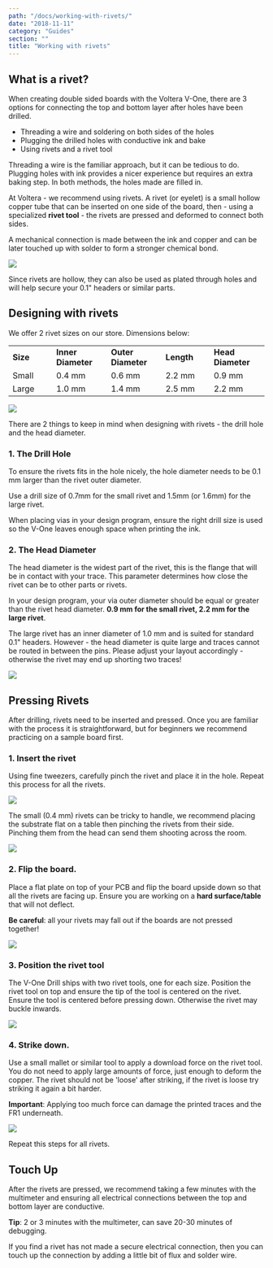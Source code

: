 ```yaml
---
path: "/docs/working-with-rivets/"
date: "2018-11-11"
category: "Guides"
section: ""
title: "Working with rivets"
---
```


## What is a rivet?

When creating double sided boards with the Voltera V-One, there are 3 options for connecting the top and bottom layer after holes have been drilled.

- Threading a wire and soldering on both sides of the holes
- Plugging the drilled holes with conductive ink and bake
- Using rivets and a rivet tool

Threading a wire is the familiar approach, but it can be tedious to do. Plugging holes with ink provides a nicer experience but requires an extra baking step. In both methods, the holes made are filled in.

At Voltera - we recommend using rivets. A rivet (or eyelet) is a small hollow copper tube that can be inserted on one side of the board, then - using a specialized **rivet tool** - the rivets are pressed and deformed to connect both sides.

A mechanical connection is made between the ink and copper and can be later touched up with solder to form a stronger chemical bond.

<div class="media-wrapper">
<img src="/docs/guides/workingWithRivets/rivetBeforeAndAfter2.jpg">
</div>

Since rivets are hollow, they can also be used as plated through holes and will help secure your 0.1" headers or similar parts.

## Designing with rivets

We offer 2 rivet sizes on our store. Dimensions below:

<table>
<tbody>
<tr>
<td style="width: 160px;"><strong>Size</strong></td>
<td style="width: 160px;"><strong>Inner Diameter</strong></td>
<td style="width: 160px;"><strong>Outer Diameter</strong></td>
<td style="width: 160px;"><strong>Length</strong></td>
<td style="width: 160px;"><strong>Head Diameter</strong></td>
</tr>
<tr>
<td style="width: 160px;">Small</td>
<td style="width: 160px;">0.4 mm</td>
<td style="width: 160px;">0.6 mm</td>
<td style="width: 160px;">2.2 mm</td>
<td style="width: 160px;">0.9 mm</td>
</tr>
<tr>
<td style="width: 160px;">Large</td>
<td style="width: 160px;">1.0 mm</td>
<td style="width: 160px;">1.4 mm</td>
<td style="width: 160px;">2.5 mm</td>
<td style="width: 160px;">2.2 mm</td>
</tr>
</tbody>
</table>

<div class="media-wrapper">
<img src="/docs/guides/workingWithRivets/containers.jpg">
</div>

There are 2 things to keep in mind when designing with rivets - the drill hole and the head diameter.

### 1. The Drill Hole

To ensure the rivets fits in the hole nicely, the hole diameter needs to be 0.1 mm larger than the rivet outer diameter.

<div class="warning info">
<p>Use a drill size of 0.7mm for the small rivet and 1.5mm (or 1.6mm) for the large rivet.</p>
</div>

When placing vias in your design program, ensure the right drill size is used so the V-One leaves enough space when printing the ink.

### 2. The Head Diameter

The head diameter is the widest part of the rivet, this is the flange that will be in contact with your trace. This parameter determines how close the rivet can be to other parts or rivets.

In your design program, your via outer diameter should be equal or greater than the rivet head diameter. **0.9 mm for the small rivet, 2.2 mm for the large rivet**.

The large rivet has an inner diameter of 1.0 mm and is suited for standard 0.1" headers. However - the head diameter is quite large and traces cannot be routed in between the pins. Please adjust your layout accordingly - otherwise the rivet may end up shorting two traces!

<div class="media-wrapper">
<img src="/docs/guides/workingWithRivets/headers.jpg">
</div>

## Pressing Rivets

After drilling, rivets need to be inserted and pressed. Once you are familiar with the process it is straightforward, but for beginners we recommend practicing on a sample board first.

### 1. Insert the rivet

Using fine tweezers, carefully pinch the rivet and place it in the hole. Repeat this process for all the rivets.

<div class="media-wrapper">
<img src="/docs/guides/workingWithRivets/placingRivets.jpg">
</div>

The small (0.4 mm) rivets can be tricky to handle, we recommend placing the substrate flat on a table then pinching the rivets from their side. Pinching them from the head can send them shooting across the room.

<div class="media-wrapper">
<img src="/docs/guides/workingWithRivets/TweezerTip.png">
</div>

### 2. Flip the board.

Place a flat plate on top of your PCB and flip the board upside down so that all the rivets are facing up. Ensure you are working on a **hard surface/table** that will not deflect.

<div class="warning info">
<p><strong>Be careful</strong>: all your rivets may fall out if the boards are not pressed together!</p>
</div>

<div class="media-wrapper">
<img src="/docs/guides/workingWithRivets/Flipping.png">
</div>

### 3. Position the rivet tool

The V-One Drill ships with two rivet tools, one for each size. Position the rivet tool on top and ensure the tip of the tool is centered on the rivet. Ensure the tool is centered before pressing down. Otherwise the rivet may buckle inwards.

<div class="media-wrapper">
<img src="/docs/guides/workingWithRivets/centering.jpg">
</div>

### 4. Strike down.

Use a small mallet or similar tool to apply a download force on the rivet tool. You do not need to apply large amounts of force, just enough to deform the copper. The rivet should not be 'loose' after striking, if the rivet is loose try striking it again a bit harder.

<div class="important info">
<p><strong>Important</strong>: Applying too much force can damage the printed traces and the FR1 underneath.</p>
</div>

<div class="media-wrapper">
<img src="/docs/guides/workingWithRivets/hammerTime.jpg">
</div>

Repeat this steps for all rivets.

## Touch Up

After the rivets are pressed, we recommend taking a few minutes with the multimeter and ensuring all electrical connections between the top and bottom layer are conductive.

<div class="important info">
<p><strong>Tip</strong>: 2 or 3 minutes with the multimeter, can save 20-30 minutes of debugging.</p>
</div>

If you find a rivet has not made a secure electrical connection, then you can touch up the connection by adding a little bit of flux and solder wire.
